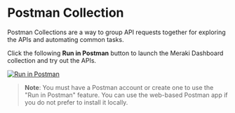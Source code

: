# Postman Collection

Postman Collections are a way to group API requests together for exploring the APIs and automating common tasks. 

Click the following **Run in Postman** button to launch the Meraki Dashboard collection and try out the APIs.

[![Run in Postman](https://run.pstmn.io/button.svg)](https://app.getpostman.com/run-collection/897512-42355ad3-0145-48c6-8e65-e4bb9f180939?action=collection%2Ffork&collection-url=entityId%3D897512-42355ad3-0145-48c6-8e65-e4bb9f180939%26entityType%3Dcollection)

>**Note**: You must have a Postman account or create one to use the "Run in Postman" feature. You can use the web-based Postman app if you do not prefer to install it locally.
